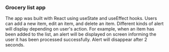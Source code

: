 ### Grocery list app
The app was built with React using useState and useEffect hooks. Users can add a new item, edit an item, and delete an item.
Different kinds of alert will display depending on user's action. For example, when an item has been added to the list, an alert will be displayed on screen informing the user it has been processed successfully.
Alert will disappear after 2 seconds.
